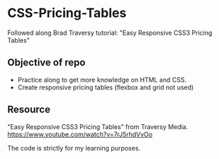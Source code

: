 # CSS-Pricing-Tables

Followed along Brad Traversy tutorial: "Easy Responsive CSS3 Pricing Tables"

## Objective of repo

- Practice along to get more knowledge on HTML and CSS.
- Create responsive pricing tables (flexbox and grid not used)

## Resource

"Easy Responsive CSS3 Pricing Tables" from Traversy Media. https://www.youtube.com/watch?v=7rJ5rhdVvOo

The code is strictly for my learning purposes.
